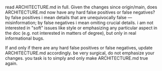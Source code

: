 read ARCHITECTURE.md in full. Given the changes since origin/main, does ARCHITECTURE.md now have any hard false positives or false negatives? by false positives i mean details that are unequivocally false — misinformation; by false negatives i mean omiting crucial details. i am not interested in "soft" issues like style or emphasizing any particular aspect in the doc (e.g. not interested in matters of degree), but only in real informational bugs.

If and only if there are any hard false positives or false negatives, update ARCHITECTURE.md accordingly. be very surgical, do not emphasize your changes. you task is to simply and only make ARCHITECTURE.md true again.